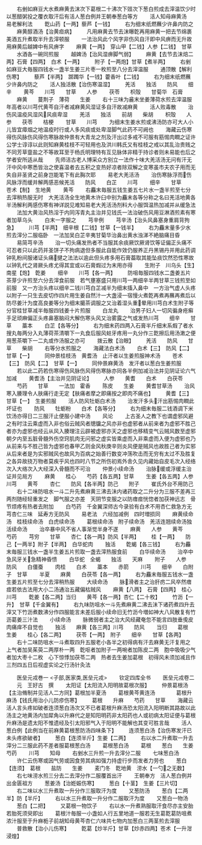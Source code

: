 <!-- { "loadSidebar": true } -->
　　右剉如麻豆大水煮麻黄去沫次下葛根二十沸次下豉次下葱白煎成去滓温饮少时以葱醋粥投之覆衣取汗后有活人葱白例并王朝奉葱白等方
　　活人知母麻黄汤　　　　易老解利法
　　亁山药【一两】藜芦【一钱】
　　右为细末纸燃蘸少许鼻内防之
　　麻黄醇酒汤【治黄疸病】
　　凡用麻黄去节去沫曝亁再用麻黄一把去节绵裹美酒五升煮取半升去滓顿服
　　一法治风此个风字非伤风自汗即中风痹而无升故用麻黄后越婢中有风痹字
　　麻黄【一两】　穿山甲【二钱】人参【二钱】　甘草
　　水酒各一碗同煎服
　　越婢汤【治风湿痹脚气弱】
　　麻黄【去节去沫焙二两】石膏【四两】　白术【一两】
　　附子【一两炮】甘草【煮半两】
　　右剉如麻豆大毎服四钱水一盏半生姜三片枣一枚煎至八分去滓温服
　　通顶散【解利伤寒】
　　藜芦【半两】　踯躅华【一钱】藿香叶【二钱】
　　右为细末纸燃蘸少许鼻内防之
　　活人独活散【治伤寒温湿】
　　羌活　　独活　　防风　　细辛
　　黄芩　　川芎　　甘草　　人参
　　茯苓　　枳殻　　甘菊华　石膏
　　麻黄　　蔓荆子　薄荷　　生姜
　　右十三味为麄末坐姜薄荷水煎去滓温服年高者以川芎代黄芩自汗者减麻黄风湿证多自汗故减麻黄
　　活人败毒散
　　治伤风温疫风湿风风痰卑湿
　　羌活　　独活　　前胡　　柴胡
　　枳殻　　人参　　茯苓　　桔梗
　　甘草　　川芎
　　为细末生姜水煎或沸汤防亦可大人小儿皆宜瘴烟之地温疫时行或人多风痰或处卑湿脚气此药不可阙也
　　海藏云伤寒得伤风脉伤风得伤寒脉故仲景有大青龙之剂及汗出过多戒不可服有筋惕肉瞤之证许公学士谆谆以此则知麻黄桂枝不可轻用也及洪川韩氏又有桂枝之戒以其乱治贵贱之不同芳草韲盐之不等故耳至于杨氏明理特有互见脉体非精于持诊者则未易能也后之学者安所适从哉
　　先师洁古老人博采众方别立一法作十味大羌活汤无问有汗无汗中风中寒悉皆治之使喜温者去五积之变热好凉者除双解之变寒虽市夫农子用而无失自非圣贤之前身岂能笔下有此胸次耶
　　易老大羌活汤
　　治伤寒脉浮而伤风脉浮而缓并解两感恶候羌活　　防风　　白芷　　川芎
　　细辛　　甘草　　苍术【制】　生地黄
　　黄芩
　　右麤末毎服五钱生姜五七片水一盏半煎至七分去滓稍热服无时　大羌活汤全生地黄木许臼中别为麤末各等分称之名曰羌活地黄各半汤解利两感伤寒有神详説见难知易老大羌活汤剂料大小服饵温热加减并从缓急法
　　法加大黄治风热淫于内同泻青丸主治并见钱氏一法治破伤风用豆淋酒煎素有寒者加草乌头
　　白末一字服之
　　芎辛例
　　芎辛汤【治头风鼻塞身重肩背拘急】
　　川芎【半两】　细辛根【二钱】甘草【一钱半】
　　右为麤末量多少水煎去滓分二服临卧　一法加吴白芷辛夷甘菊华治鼻出黄水浊涕不絶脑痛目昏
　　易简芎辛汤
　　治一切头痛发热者不当服其余痰厥饮厥肾饮等证偏正头痛不可忍者只以此药并圣饼子不拘病退但多服此自能作效仍服养正丹黑锡丹并用此药调钟乳粉间服诸证头痛揵之法法以逾此但头疼多用石膏葢取其能坠痰饮然恐性寒故以钟乳代之肾厥头疼尤得其宜或以石膏煆过为末用亦得
　　生附子　川乌头【生】南星【炮】　亁姜
　　细辛　　川芎【各一两】
　　防咀毎服四钱水二盏姜五片茶芽少许煎至六分去滓食前服　若气壅塞盛只用川芎一两细辛半两甘草三钱煎至如前服　又一方治头疼以细辛二钱川芎白芷减半为细末搐入鼻中　一方治气虚人头疼以附子一只生去皮切作四片用生姜自然汁一大盏浸一宿慢火煮亁再煮再蘸再煮后以防尽姜汁为度高良姜等分为细末臈茶调服之又治着湿头重晕用川芎白术生附子等分官桂甘草减半毎服四钱姜十片煎服
　　白龙丸
　　治男子妇人一切风徧身疮癣手足顽麻偏正头疼鼻塞脑闷大解伤寒头风又治雾露之气或发热川芎　　细辛　　甘草　　藁本
　　白芷【各等分】
　　右为细末药四两入石膏半斤细末系煆了者水搜丸毎两分入丸薄荷茶清嚼下一丸食后服风蛀牙疼用一丸分作三亁擦后用汤潄之便用葱茶嚼下一二丸或作汤服之亦可
　　拨云散【治眼】
　　羌活　　防风　　甘草　　柴胡
　　右等分水煎服之
　　海藏法白术汤
　　白术【三】　防风【二】　甘草【一】
　　同仲景桂枝汤　黄耆汤　止汗者以生姜煎服神术汤
　　苍术【三】　防风【二】　甘草【一】
　　同仲景麻黄汤　发汗者以葱白生姜煎服
　　若以此二药若伤寒得伤风脉伤风得伤寒脉亦同各半例加减治法并见阴证论六气加减
　　黄耆汤【主治并见阴证论】
　　人参　　黄耆　　白术　　白茯苓
　　芍药　　甘草　　一法加　霍香
　　陈皮　　生姜
　　黄耆甘草汤
　　治风寒入腠理令人肤痛行走无定【肤痛者摩之即痛按之即肉不痛也】
　　黄耆【三】　甘草【一】　生姜煎服
　　活人防风牡蛎白术汤
　　治发汗多头汗出筋惕肉瞤此坏证也
　　防风　　牡蛎粉　　白术【各等分】
　　右为细末毎服二钱酒调下米饮汤亦得日二三服汗止便服小建中汤
　　风论
　　上古圣人之教下也谓虚邪风避之有时注云乘虚而入非也俗云贼风者牕牖之风亦非也虚邪者从前来者为虚邪不胜己者亦为虚邪也经云从风入腠理注云辟被虚邪亦天之虚邪也移精变气云贼风数至虚邪朝夕内至五脏骨髓外伤空窍肌肉无问邪之虚实皆乘虚而入非乘虚而入便为虚邪也乃从前来与不胜己皆为虚邪也春甲乙则金风秋庚辛则炎风便是贼风也故胜己者为实邪从后来者是为实邪贼风也故风为百病之始善行数变冲荡吹击而无穷有太过不及胜复之各异故挠万物者莫疾乎风也四时八节之所伤初焉外舎久见内藏始自皮毛次入经络次入大络次入大经深入骨髓而不可治
　　仲景小续命汤
　　治脉缓或浮缓主治证并见局方
　　麻黄　　桂心　　芍药【各五两】甘草
　　生姜【各五两】人参　　川芎　　黄芩
　　杏仁　　防风【各半两】防己　　附子
　　崔氏外台不用防己
　　右十二味防咀水一斗二升先煮麻黄三沸去沬内诸药取之二升分为三服不差再三两剂随经轻重发之　脚气服之亦差　天阴节变服之以防瘄痖恍惚者加茯神远志　骨节烦疼有热者去附加
　　白芍药　千金翼深师古今录验有白术不用杏仁救急方无芎杏仁三味　延寿方无防风
　　易老法　六经加减例　四时増损同
　　麻黄续命汤　桂枝续命汤　白虎续命汤
　　葛根续命汤　附子续命汤　羌活连翘续命汤独活续命汤
　　治卒暴中风不省人事渐觉半身不遂
　　麻黄　　人参　　黄芩　　芍药
　　芎穷　　甘草　　杏仁【各一两】防风【半两】
　　桂【一两】　　防己【一两半】附子【半两】　白华蛇肉
　　独活　　亁蝎【各三钱】
　　右为麤末毎服三钱水一盏半生姜五片煎取一盏去滓热服食前
　　白华续命汤
　　治卒中急风牙关急精神昏愦
　　白华蛇　全蝎　　独活　　天麻
　　附子　　人参　　防风　　白僵蚕
　　肉桂　　白术　　藁本　　赤箭
　　川芎　　细辛　　白附子　甘草
　　半夏　　麻黄　　白茯苓【各一两】
　　右为麤末毎服五钱水一盏生姜五片煎至七分去滓稍热服
　　大续命汤
　　脉滑者主之治肝疠二风卒然瘄痖若依古法用大小二汤通治五藏偏枯贼风
　　麻黄【八两】　石膏【四两】　桂心　　川芎
　　亁姜【各二两】当归　　黄芩【各一两】杏仁【二十枚】
　　竹沥【一升】　甘草【千金翼有】
　　右九味防咀水一斗先煮麻黄二沸去沬下诸药煮四升去滓又下竹沥煮数沸分作四服能言未差后服小续命旧无竹沥今増如神大八风散复有竹沥葛姜三汁法
　　小续命汤
　　脉微弱者主之治大风经藏奄忽不能言四肢垂曵皮肉痛痒不自觉也
　　独活　　麻黄【各三两】川芎　　防风
　　当归　　葛根　　生姜　　桂心【各二两】
　　茯苓【一两】　附子　　细辛　　甘草【各两】
　　右十二味防咀水一斗煮取四升五服老小各半之初得病有汗去麻黄无汗复用之　上气者加吴茱萸二两厚朴一两　亁呕者加附子一两啘者加陈皮二两　胞中吸吸少气者加大枣十二枚　心下惊悸加茯苓二两　热者去生姜加葛根　初得风未须加减且作三剂四五日后视虚实论之行汤针灸法













　　医垒元戎巻一
<子部,医家类,医垒元戎>
　　钦定四库全书
　　医垒元戎卷二
　　元　王好古　撰
　　太阳证【太阳流入阳明故葛根次服】
　　仲景葛根汤【主治脩制并见活人二方同】葛根加半夏汤
　　葛根黄芩黄连汤　　　　葛根升麻汤【钱氏用治小儿防疹伤寒】
　　葛根　　升麻　　芍药　　甘草
　　海藏云活人言头疼如破者连须葱白汤次又不已者葛根升麻汤恐太阳流入阳明断其路故以此汤主之地黄汤内加犀角以升麻代之是知阳明药非太阳药也人或初病太阳证便与葛根升麻汤是遗太阳不惟遗经及引太阳邪气入于阳明不能解也其变可胜言哉
　　活人葱白例【此例当在前麻黄葛根葱防汤四味条下】
　　连须葱白汤【治伤寒发汗已未头疼欲破者】
　　葱白【连须半斤】生姜【二两】
　　右以水二升煮取一升去滓分二三服此药不差者服葛根葱白汤
　　葛根葱白汤
　　葛根　　葱白　　生姜　　芍药
　　川芎　　知母
　　右剉水三升煎一升去滓分二服
　　七味葱白汤
　　许仁云伤寒或因气劳或因食劳其病如强力持虚行步而发者力劳也
　　葱白【连须】　葛根　　盐防　　生姜
　　麦门冬　亁地黄　涝水【一勺之无数】
　　右七味涝水煎三分去二去滓分作二服覆首出汗
　　王朝奉方　活人葱白例并出金匮祖方
　　葱姜汤【治姙娠伤寒】
　　葱白【十茎】　生姜【三片切】
　　右二味以水三升煮取一升分作三服取汗为度
　　又葱防汤
　　葱白【二两半】防【半斤】
　　右以水三升煮取一升分作二服取汗为度
　　又葱白一物汤
　　葱白【二把】
　　又葛根一物饮子
　　右以水一升煮熟服取汗食尽亦主安胎若胎死须臾即出
　　葛根汁毎服一小盏如人行五里地道一服若无生葛亁葛防咀煮浓汁服至于升麻栀子前胡知母黄芩杏仁六味共七物内加葱白三两茎煎去滓服
　　普救散【治小儿伤寒】
　　亁葛【炒半斤】甘草【炒赤四两】苍术【一升泔浸煌】
